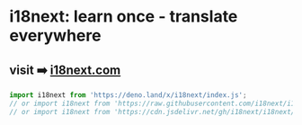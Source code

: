 # i18next: learn once - translate everywhere

## visit ➡️ [i18next.com](https://i18next.com)

```js
import i18next from 'https://deno.land/x/i18next/index.js';
// or import i18next from 'https://raw.githubusercontent.com/i18next/i18next/master/src/index.js'
// or import i18next from 'https://cdn.jsdelivr.net/gh/i18next/i18next/src/index.js'
```
